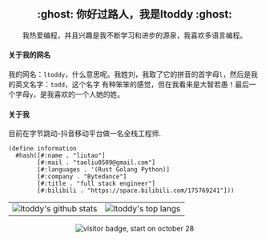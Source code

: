 <h2 align="center">:ghost: 你好过路人，我是ltoddy :ghost:</h2>

<p align="center">我热爱编程，并且兴趣是我不断学习和进步的源泉，我喜欢多语言编程。</p>

#### 关于我的网名

我的网名：`ltoddy`，什么意思呢。我姓刘，我取了它的拼音的首字母`l`，然后是我的英文名字：`todd`，这个名字
有种笨笨的感觉，但在我看来是大智若愚！最后一个字母`y`，是我喜欢的一个人她的姓。

#### 关于我

目前在字节跳动-抖音移动平台做一名全栈工程师.

```racket
(define information
  #hash([#:name . "liutao"]
        [#:mail . "taoliu0509@gmail.com"]
        [#:languages . '(Rust Golang Python)]
        [#:company . "Bytedance"]
        [#:title . "full stack engineer"]
        [#:bilibili . "https://space.bilibili.com/175769241"]))
```

<table>
<tr>
  <td><img src="https://github-readme-stats.vercel.app/api?username=ltoddy&show_icons=true&theme=Gradient" alt="ltoddy's github stats"></td>
  <td><img src="https://github-readme-stats.vercel.app/api/top-langs/?username=ltoddy&layout=compact&hide=HTML" alt="ltoddy's top langs"></td>
</tr>

<!-- <tr>
  <td><img src="https://github-readme-stats.vercel.app/api/wakatime?username=ltoddy" alt="ltoddy's wakatime stats"></td>
</tr> -->
</table>

<p align="center"><img src="https://visitor-badge.laobi.icu/badge?page_id=ltoddy.ltoddy" alt="visitor badge, start on october 28"/></p>


<!--
**ltoddy/ltoddy** is a ✨ _special_ ✨ repository because its `README.md` (this file) appears on your GitHub profile.

Here are some ideas to get you started:

- 🔭 I’m currently working on ...
- 🌱 I’m currently learning ...
- 👯 I’m looking to collaborate on ...
- 🤔 I’m looking for help with ...
- 💬 Ask me about ...
- 📫 How to reach me: ...
- 😄 Pronouns: ...
- ⚡ Fun fact: ...
-->
